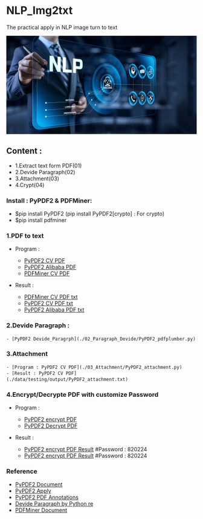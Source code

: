 # NLP_Img2txt
The practical apply in NLP image turn to text

![NLP](./data/NLP.jpg)
## Content : 
- 1.Extract text form PDF(01)
- 2.Devide Paragraph(02)
- 3.Attachment(03)
- 4.Crypt(04)

### Install : PyPDF2 & PDFMiner: 
- $pip install PyPDF2 (pip install PyPDF2[crypto] : For crypto)
- $pip install pdfminer

### 1.PDF to text 
- Program : 
    - [PyPDF2 CV PDF](./01_PDFtext2txt_csv/PYPDF2.py)
    - [PyPDF2 Alibaba PDF](./01_PDFtext2txt_csv/PYPDF2.py)
    - [PDFMiner CV PDF ](./01_PDFtext2txt_csv/PDFMiner.py)

- Result : 
    - [PDFMiner CV PDF txt](./data/testing/output/PDFMiner_20221129CV.txt)
    - [PyPDF2 CV PDF txt](./data/testing/output/PyPDF2_20221129CV.txt)
    - [PyPDF2 Alibaba PDF txt](./data/Wizpresso/output/PyPDF2_file.txt)

### 2.Devide Paragraph : 
    - [PyPDF2 Devide_Paragrph](./02_Paragraph_Devide/PyPDF2_pdfplumber.py)

### 3.Attachment 
    - [Program : PyPDF2 CV PDF](./03_Attachment/PyPDF2_attachment.py)
    - [Result : PyPDF2 CV PDF](./data/testing/output/PyPDF2_attachment.txt)

### 4.Encrypt/Decrypte PDF with customize Password
- Program : 
    - [PyPDF2 encrypt PDF](./04_Crypt/PyPDF2_encryptPDF.py)
    - [PyPDF2 Decrypt PDF](./04_Crypt/PyPDF2_DecryptPDF.py)

- Result : 
    - [PyPDF2 encrypt PDF Result](./data/testing/output/03_Encrypt_David_CV.pdf) #Password : 820224
    - [PyPDF2 encrypt PDF Result](./data/testing/output/03_Decrypt_David_CV.pdf) #Password : 820224

### Reference
- [PyPDF2 Document](https://pypdf2.readthedocs.io/en/latest/) <br>
- [PyPDF2 Apply](https://nanonets.com/blog/pypdf2-library-working-with-pdf-files-in-python) <br>
- [PyPDF2 PDF Annotations](https://pypdf2.readthedocs.io/en/latest/user/reading-pdf-annotations.html) <br>
- [Devide Paragraph by Python re](https://docs.python.org/zh-tw/3.8/library/re.html)
- [PDFMiner Document](https://pdfminer-docs.readthedocs.io/programming.html#performing-layout-analysis) <br>
